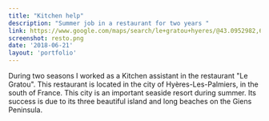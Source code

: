```yaml
---
title: "Kitchen help"
description: "Summer job in a restaurant for two years "
link: https://www.google.com/maps/search/le+gratou+hyeres/@43.0952982,6.1549017,14.25z
screenshot: resto.png
date: '2018-06-21'
layout: 'portfolio'
---
```


During two seasons I worked as a Kitchen assistant in the restaurant "Le Gratou". This restaurant is located in the city of Hyères-Les-Palmiers, in the south of France. This city is an important seaside resort during summer. Its success is due to its three beautiful island and long beaches on the Giens Peninsula.
